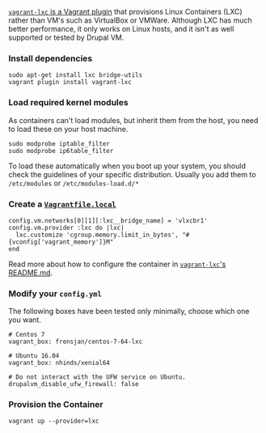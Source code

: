 [`vagrant-lxc` is a Vagrant plugin](https://github.com/fgrehm/vagrant-lxc) that provisions Linux Containers (LXC) rather than VM's such as VirtualBox or VMWare. Although LXC has much better performance, it only works on Linux hosts, and it isn't as well supported or tested by Drupal VM.

### Install dependencies

    sudo apt-get install lxc bridge-utils
    vagrant plugin install vagrant-lxc

### Load required kernel modules

As containers can't load modules, but inherit them from the host, you need to load these on your host machine.

    sudo modprobe iptable_filter
    sudo modprobe ip6table_filter

To load these automatically when you boot up your system, you should check the guidelines of your specific distribution. Usually you add them to `/etc/modules` or `/etc/modules-load.d/*`

### Create a [`Vagrantfile.local`](overriding-configurations.md#extending-the-vagrantfile-with-vagrantfilelocal)

    config.vm.networks[0][1][:lxc__bridge_name] = 'vlxcbr1'
    config.vm.provider :lxc do |lxc|
      lxc.customize 'cgroup.memory.limit_in_bytes', "#{vconfig['vagrant_memory']}M"
    end

Read more about how to configure the container in [`vagrant-lxc`'s README.md](https://github.com/fgrehm/vagrant-lxc#readme).

### Modify your `config.yml`

The following boxes have been tested only minimally, choose which one you want.

    # Centos 7
    vagrant_box: frensjan/centos-7-64-lxc

    # Ubuntu 16.04
    vagrant_box: nhinds/xenial64

    # Do not interact with the UFW service on Ubuntu.
    drupalvm_disable_ufw_firewall: false

### Provision the Container

    vagrant up --provider=lxc
